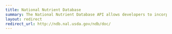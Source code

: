 ```yaml
---
title: National Nutrient Database
summary: The National Nutrient Database API allows developers to incorporate selected nutrient data elements into their applications.
layout: redirect
redirect_url: http://ndb.nal.usda.gov/ndb/doc/
---
```

